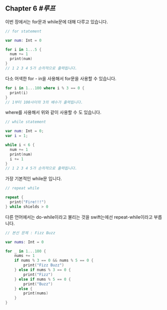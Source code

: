 ## Chapter 6 *#루프*

이번 장에서는 for문과 while문에 대해 다루고 있습니다.

```swift
// for statement

var num: Int = 0

for i in 1...5 {
  num += 1
  print(num)
}
// 1 2 3 4 5가 순차적으로 출력됩니다.
```

다소 어색한 for - in을 사용해서 for문을 사용할 수 있습니다. 

```swift
for i in 1...100 where i % 3 == 0 {
  print(i)
}
// 1부터 100사이의 3의 배수가 출력됩니다.
```

where를 사용해서 위와 같이 사용할 수 도 있습니다. 



```swift
// while statement

var num: Int = 0;
var i = 1;

while i < 6 {
  num += 1
  print(num)
  i += 1
} 
// 1 2 3 4 5가 순차적으로 출력됩니다.
```

가장 기본적인 while문 입니다. 

```swift
// repeat while

repeat {
  print("Fire!!!")
} while shields > 0
```

다른 언어에서는 do-while이라고 불리는 것을 swift는에선 repeat-while이라고 부릅니다.



```swift
// 본선 문제 : Fizz Buzz 

var nums: Int = 0

for _ in 1...100 {
    nums += 1
    if nums % 3 == 0 && nums % 5 == 0 {
        print("Fizz Buzz")
    } else if nums % 3 == 0 {
        print("Fizz")
    } else if nums % 5 == 0 {
        print("Buzz")
    } else {
        print(nums)
    }
}
```

